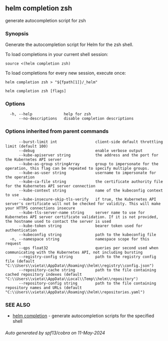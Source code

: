 ## helm completion zsh

generate autocompletion script for zsh

### Synopsis


Generate the autocompletion script for Helm for the zsh shell.

To load completions in your current shell session:

    source <(helm completion zsh)

To load completions for every new session, execute once:

    helm completion zsh > "${fpath[1]}/_helm"


```
helm completion zsh [flags]
```

### Options

```
  -h, --help              help for zsh
      --no-descriptions   disable completion descriptions
```

### Options inherited from parent commands

```
      --burst-limit int                 client-side default throttling limit (default 100)
      --debug                           enable verbose output
      --kube-apiserver string           the address and the port for the Kubernetes API server
      --kube-as-group stringArray       group to impersonate for the operation, this flag can be repeated to specify multiple groups.
      --kube-as-user string             username to impersonate for the operation
      --kube-ca-file string             the certificate authority file for the Kubernetes API server connection
      --kube-context string             name of the kubeconfig context to use
      --kube-insecure-skip-tls-verify   if true, the Kubernetes API server's certificate will not be checked for validity. This will make your HTTPS connections insecure
      --kube-tls-server-name string     server name to use for Kubernetes API server certificate validation. If it is not provided, the hostname used to contact the server is used
      --kube-token string               bearer token used for authentication
      --kubeconfig string               path to the kubeconfig file
  -n, --namespace string                namespace scope for this request
      --qps float32                     queries per second used when communicating with the Kubernetes API, not including bursting
      --registry-config string          path to the registry config file (default "C:\\Users\\vieta\\AppData\\Roaming\\helm\\registry\\config.json")
      --repository-cache string         path to the file containing cached repository indexes (default "C:\\Users\\vieta\\AppData\\Local\\Temp\\helm\\repository")
      --repository-config string        path to the file containing repository names and URLs (default "C:\\Users\\vieta\\AppData\\Roaming\\helm\\repositories.yaml")
```

### SEE ALSO

* [helm completion](helm_completion.md)	 - generate autocompletion scripts for the specified shell

###### Auto generated by spf13/cobra on 11-May-2024
